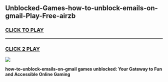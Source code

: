 
## Unblocked-Games-how-to-unblock-emails-on-gmail-Play-Free-airzb
<h3>
<a href="https://premium76.site?title=how-to-unblock-emails-on-gmail&ref=21A">CLICK TO PLAY</a></h3>
<hr>

<h3>
<a href="https://premium76.site?title=how-to-unblock-emails-on-gmail&ref=21A">CLICK 2 PLAY</a>
  
</h3>

<a href="https://premium76.site?title=how-to-unblock-emails-on-gmail&ref=21A"><img src="https://clearcache.store/games.png"></a>


**how-to-unblock-emails-on-gmail games unblocked: Your Gateway to Fun and Accessible Online Gaming**
